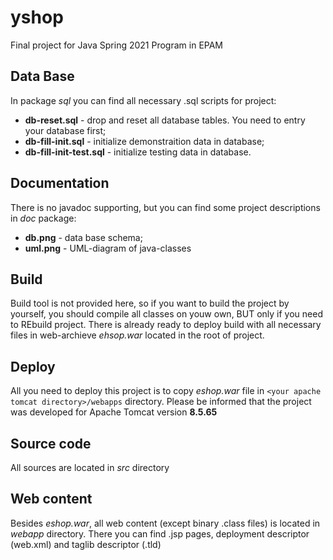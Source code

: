 # уshop
Final project for Java Spring 2021 Program in EPAM

## Data Base 
In package *sql* you can find all necessary .sql scripts for project:
+ **db-reset.sql** - drop and reset all database tables. You need to entry your database first;
+ **db-fill-init.sql** - initialize demonstraition data in database;
+ **db-fill-init-test.sql** - initialize testing data in database.

## Documentation
There is no javadoc supporting, but you can find some project descriptions in *doc* package:
+ **db.png** - data base schema;
+ **uml.png** - UML-diagram of java-classes

## Build
Build tool is not provided here, so if you want to build the project by yourself, you should compile all classes on youw own, BUT
only if you need to REbuild project.
There is already ready to deploy build with all necessary files in web-archieve *ehsop.war* located in the root of project.

## Deploy
All you need to deploy this project is to copy *eshop.war* file in `<your apache tomcat directory>/webapps` directory. Please be informed that the project was developed for Apache Tomcat
version **8.5.65** 

## Source code
All sources are located in *src* directory

## Web content
Besides *eshop.war*, all web content (except binary .class files) is located in *webapp* directory. There you can find .jsp pages, deployment descriptor (web.xml) and taglib descriptor (.tld)



